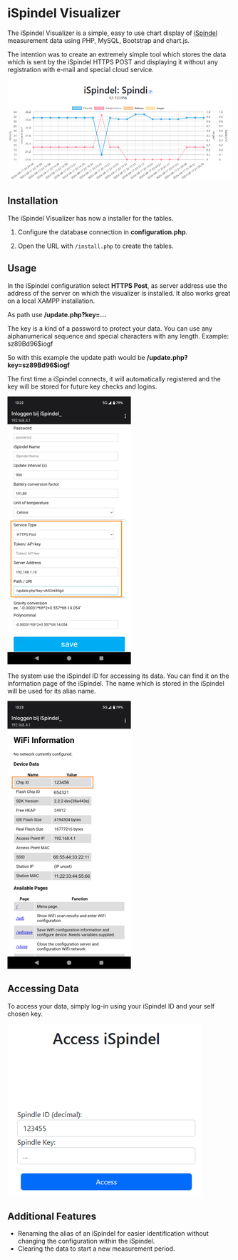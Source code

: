 
# iSpindel Visualizer
  
The iSpindel Visualizer is a simple, easy to use chart display of [iSpindel](https://www.ispindel.de) measurement data using PHP, MySQL, Bootstrap and chart.js.

The intention was to create an extremely simple tool which stores the data which is sent by the iSpindel HTTPS POST and displaying it without any registration with e-mail and special cloud service.

![Dashboard](assets/dashboard.png)
  
## Installation

The iSpindel Visualizer has now a installer for the tables.

1. Configure the database connection in **configuration.php**.

2. Open the URL with `/install.php` to create the tables.

## Usage

  In the iSpindel configuration select **HTTPS Post**, as server address use the address of the server on which the visualizer is installed. It also works great on a local XAMPP installation.

As path use **/update.php?key=...**

The key is a kind of a password to protect your data. You can use any alphanumerical sequence and special characters with any length. Example: sz89Bd96$iogf

So with this example the update path would be **/update.php?key=sz89Bd96$iogf**

The first time a iSpindel connects, it will automatically registered and the key will be stored for future key checks and logins.

  ![Post configuration](assets/post_config.png)

The system use the iSpindel ID for accessing its data. You can find it on the information page of the iSpindel.
The name which is stored in the iSpindel will be used for its alias name.

  ![Spindle ID](assets/spindleid.png)

## Accessing Data

To access your data, simply log-in using your iSpindel ID and your self chosen key.

![Login Screen](assets/login.png)

## Additional Features

- Renaming the alias of an iSpindel for easier identification without changing the configuration within the iSpindel.
- Clearing the data to start a new measurement period.